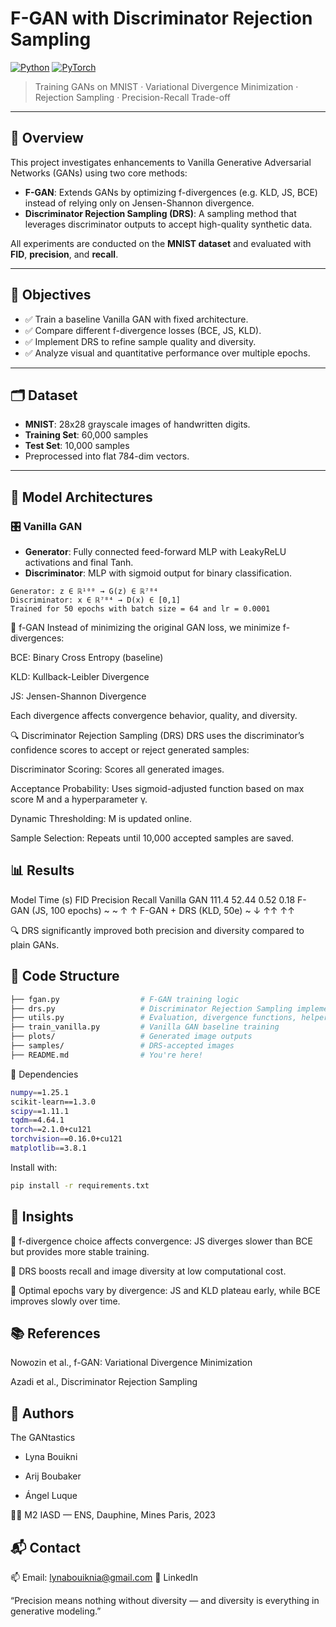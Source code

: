 # F-GAN with Discriminator Rejection Sampling

[![Python](https://img.shields.io/badge/Python-3.10+-blue?logo=python)](https://www.python.org/)
[![PyTorch](https://img.shields.io/badge/PyTorch-2.1.0-EE4C2C?logo=pytorch)](https://pytorch.org/)


> Training GANs on MNIST · Variational Divergence Minimization · Rejection Sampling · Precision-Recall Trade-off

---

## 📌 Overview

This project investigates enhancements to Vanilla Generative Adversarial Networks (GANs) using two core methods:

- **F-GAN**: Extends GANs by optimizing f-divergences (e.g. KLD, JS, BCE) instead of relying only on Jensen-Shannon divergence.
- **Discriminator Rejection Sampling (DRS)**: A sampling method that leverages discriminator outputs to accept high-quality synthetic data.

All experiments are conducted on the **MNIST dataset** and evaluated with **FID**, **precision**, and **recall**.

---

## 🎯 Objectives

- ✅ Train a baseline Vanilla GAN with fixed architecture.
- ✅ Compare different f-divergence losses (BCE, JS, KLD).
- ✅ Implement DRS to refine sample quality and diversity.
- ✅ Analyze visual and quantitative performance over multiple epochs.

---

## 🗂 Dataset

- **MNIST**: 28x28 grayscale images of handwritten digits.
- **Training Set**: 60,000 samples  
- **Test Set**: 10,000 samples  
- Preprocessed into flat 784-dim vectors.

---

## 🧠 Model Architectures

### 🎛️ Vanilla GAN

- **Generator**: Fully connected feed-forward MLP with LeakyReLU activations and final Tanh.
- **Discriminator**: MLP with sigmoid output for binary classification.

```text
Generator: z ∈ ℝ¹⁰⁰ → G(z) ∈ ℝ⁷⁸⁴
Discriminator: x ∈ ℝ⁷⁸⁴ → D(x) ∈ [0,1]
Trained for 50 epochs with batch size = 64 and lr = 0.0001
```
🔀 f-GAN
Instead of minimizing the original GAN loss, we minimize f-divergences:

BCE: Binary Cross Entropy (baseline)

KLD: Kullback-Leibler Divergence

JS: Jensen-Shannon Divergence

Each divergence affects convergence behavior, quality, and diversity.

🔍 Discriminator Rejection Sampling (DRS)
DRS uses the discriminator’s confidence scores to accept or reject generated samples:

Discriminator Scoring: Scores all generated images.

Acceptance Probability: Uses sigmoid-adjusted function based on max score M and a hyperparameter γ.

Dynamic Thresholding: M is updated online.

Sample Selection: Repeats until 10,000 accepted samples are saved.

## 📊 Results
Model	Time (s)	FID	Precision	Recall
Vanilla GAN	111.4	52.44	0.52	0.18
F-GAN (JS, 100 epochs)	~	~	↑	↑
F-GAN + DRS (KLD, 50e)	~	↓	↑↑	↑↑

🔍 DRS significantly improved both precision and diversity compared to plain GANs.

## 📁 Code Structure
```bash
├── fgan.py                  # F-GAN training logic
├── drs.py                   # Discriminator Rejection Sampling implementation
├── utils.py                 # Evaluation, divergence functions, helpers
├── train_vanilla.py         # Vanilla GAN baseline training
├── plots/                   # Generated image outputs
├── samples/                 # DRS-accepted images
├── README.md                # You're here!
```
🧾 Dependencies
```bash
numpy==1.25.1
scikit-learn==1.3.0
scipy==1.11.1
tqdm==4.64.1
torch==2.1.0+cu121
torchvision==0.16.0+cu121
matplotlib==3.8.1
```

Install with:
```bash
pip install -r requirements.txt
```

## 🧪 Insights

🔁 f-divergence choice affects convergence: JS diverges slower than BCE but provides more stable training.

🎯 DRS boosts recall and image diversity at low computational cost.

🧭 Optimal epochs vary by divergence: JS and KLD plateau early, while BCE improves slowly over time.

## 📚 References
Nowozin et al., f-GAN: Variational Divergence Minimization

Azadi et al., Discriminator Rejection Sampling

## 👥 Authors
The GANtastics

* Lyna Bouikni

* Arij Boubaker

* Ángel Luque

🧑‍🎓 M2 IASD — ENS, Dauphine, Mines Paris, 2023

## 📬 Contact
📫 Email: lynabouiknia@gmail.com
🔗 LinkedIn

“Precision means nothing without diversity — and diversity is everything in generative modeling.”
